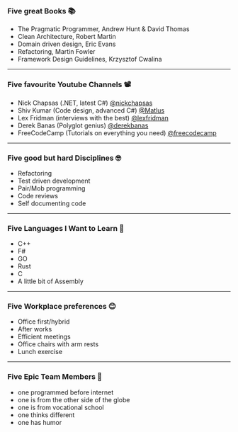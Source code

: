 ### Five great Books 📚

- The Pragmatic Programmer, Andrew Hunt & David Thomas
- Clean Architecture, Robert Martin
- Domain driven design, Eric Evans
- Refactoring, Martin Fowler
- Framework Design Guidelines, Krzysztof Cwalina

---

### Five favourite Youtube Channels 📽️

- Nick Chapsas (.NET, latest C#) [@nickchapsas](https://www.youtube.com/@nickchapsas)
- Shiv Kumar (Code design, advanced C#) [@Matlus](https://www.youtube.com/@Matlus)
- Lex Fridman (interviews with the best) [@lexfridman](https://youtube.com/@lexfridman)
- Derek Banas (Polyglot genius) [@derekbanas](https://www.youtube.com/@derekbanas)
- FreeCodeCamp (Tutorials on everything you need) [@freecodecamp](https://www.youtube.com/@freecodecamp)

---

### Five good but hard Disciplines 🤓

- Refactoring
- Test driven development
- Pair/Mob programming
- Code reviews
- Self documenting code

---

### Five Languages I Want to Learn 🤩

- C++
- F#
- GO
- Rust
- C
- A little bit of Assembly

---

### Five Workplace preferences 😊

- Office first/hybrid
- After works
- Efficient meetings
- Office chairs with arm rests
- Lunch exercise

---

### Five Epic Team Members 👏

- one programmed before internet
- one is from the other side of the globe
- one is from vocational school
- one thinks different
- one has humor
